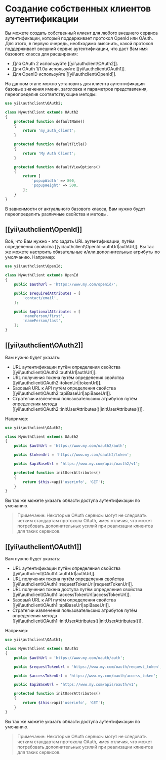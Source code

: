 Создание собственных клиентов аутентификации
==============================

Вы можете создать собственный клиент для любого внешнего сервиса аутентификации, который поддерживает протокол OpenId 
или OAuth. Для этого, в первую очередь, необходимо выяснить, какой протокол поддерживает внешний сервис аутентификации, 
что даст Вам имя базового класса для расширения:

 - Для OAuth 2 используйте [[yii\authclient\OAuth2]].
 - Для OAuth 1/1.0a используйте [[yii\authclient\OAuth1]].
 - Для OpenID используйте [[yii\authclient\OpenId]].

На данном этапе можно установить для клиента аутентификации базовые значения имени, заголовка и параметров 
представления, переопределив соответствующие методы:

```php
use yii\authclient\OAuth2;

class MyAuthClient extends OAuth2
{
    protected function defaultName()
    {
        return 'my_auth_client';
    }

    protected function defaultTitle()
    {
        return 'My Auth Client';
    }

    protected function defaultViewOptions()
    {
        return [
            'popupWidth' => 800,
            'popupHeight' => 500,
        ];
    }
}
```

В зависимости от актуального базового класса, Вам нужно будет переопределить различные свойства и методы.

## [[yii\authclient\OpenId]]

Всё, что Вам нужно - это задать URL аутентификации, путём определения свойства 
[[yii\authclient\OpenId::authUrl|authUrl]].
Вы так же можете настроить обязательные и/или дополнительные атрибуты по умолчанию.
Например:

```php
use yii\authclient\OpenId;

class MyAuthClient extends OpenId
{
    public $authUrl = 'https://www.my.com/openid/';

    public $requiredAttributes = [
        'contact/email',
    ];

    public $optionalAttributes = [
        'namePerson/first',
        'namePerson/last',
    ];
}
```

## [[yii\authclient\OAuth2]]

Вам нужно будет указать:

- URL аутентификации путём определения свойства [[yii\authclient\OAuth2::authUrl|authUrl]].
- URL получения токена путём определения свойства [[yii\authclient\OAuth2::tokenUrl|tokenUrl]].
- Базовый URL к API путём определения свойства [[yii\authclient\OAuth2::apiBaseUrl|apiBaseUrl]].
- Стратегии извлечения пользовательских атрибутов путём определения метода 
[[yii\authclient\OAuth2::initUserAttributes()|initUserAttributes()]].

Например:

```php
use yii\authclient\OAuth2;

class MyAuthClient extends OAuth2
{
    public $authUrl = 'https://www.my.com/oauth2/auth';

    public $tokenUrl = 'https://www.my.com/oauth2/token';

    public $apiBaseUrl = 'https://www.my.com/apis/oauth2/v1';

    protected function initUserAttributes()
    {
        return $this->api('userinfo', 'GET');
    }
}
```

Вы так же можете указать области доступа аутентификации по умочанию.

> Примечание: Некоторые  OAuth сервисы могут не следовать четким стандартам протокола OAuth, имея отличия, что может 
потребовать дополнительных усилий при реализации клиентов для таких сервисов.

## [[yii\authclient\OAuth1]]

Вам нужно будет указать:

- URL аутентификации путём определения свойства [[yii\authclient\OAuth1::authUrl|authUrl]].
- URL получения токена путём определения свойства [[yii\authclient\OAuth1::requestTokenUrl|requestTokenUrl]].
- URL получения токена доступа путём определения свойства [[yii\authclient\OAuth1::accessTokenUrl|accessTokenUrl]].
- Базовый URL к API путём определения свойства [[yii\authclient\OAuth1::apiBaseUrl|apiBaseUrl]].
- Стратегии извлечения пользовательских атрибутов путём определения метода 
[[yii\authclient\OAuth1::initUserAttributes()|initUserAttributes()]].

Например:

```php
use yii\authclient\OAuth1;

class MyAuthClient extends OAuth1
{
    public $authUrl = 'https://www.my.com/oauth/auth';

    public $requestTokenUrl = 'https://www.my.com/oauth/request_token';

    public $accessTokenUrl = 'https://www.my.com/oauth/access_token';

    public $apiBaseUrl = 'https://www.my.com/apis/oauth/v1';

    protected function initUserAttributes()
    {
        return $this->api('userinfo', 'GET');
    }
}
```

Вы так же можете указать области доступа аутентификации по умочанию.

> Примечание: Некоторые  OAuth сервисы могут не следовать четким стандартам протокола OAuth, имея отличия, что может 
потребовать дополнительных усилий при реализации клиентов для таких сервисов.


